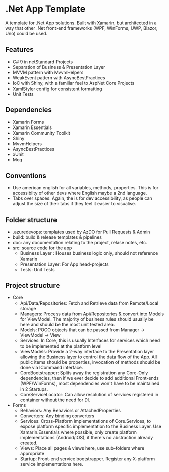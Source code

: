 # .Net App Template

A template for .Net App solutions. Built with Xamarin, but architected in a way that other .Net front-end frameworks (WPF, WinForms, UWP, Blazor, Uno) could be used.

## Features 

- C# 9 in netStandard Projects
- Separation of Business & Presentation Layer
- MVVM pattern with MvvmHelpers
- WeakEvent pattern with AsyncBestPractices
- IoC with Shiny, with a familiar feel to AspNet Core Projects
- XamlStyler config for consistent formatting
- Unit Tests

## Dependencies

- Xamarin Forms
- Xamarin Essentials
- Xamarin Community Toolkit
- Shiny
- MvvmHelpers
- AsyncBestPractices
- xUnit
- Moq

## Conventions

- Use american english for all variables, methods, properties. This is for accessibilty of other devs where English maybe a 2nd language.
- Tabs over spaces. Again, the is for dev accessibility, as people can adjust the size of their tabs if they feel it easier to visualise.

## Folder structure

- .azuredevops: templates used by AzDO for Pull Requests & Admin
- build: build & release templates & pipelines
- doc: any documentation relating to the project, relase notes, etc.
- src: source code for the app
    - Business Layer : Houses business logic only, should not reference Xamarin
    - Presentation Layer: For App head-projects
    - Tests: Unit Tests


## Project structure

-  Core
    - Api/Data/Repositories: Fetch and Retrieve data from Remote/Local storage
    - Managers: Process data from Api/Repositories & convert into Models for ViewModel. The majority of business rules should usually be here and should be the most unit tested area.
    - Models: POCO objects that can be passed from Manager -> ViewModel -> View
    - Services: In Core, this is usually Interfaces for services which need to be implemented at the platform level
    - ViewModels: Provide a 2-way interface to the Presentation layer allowing the Business layer to control the data flow of the App. All public items should be properties, invocation of methods should be done via ICommand interface.
    - CoreBootstrapper: Splits away the registration any Core-Only dependencies, then if we ever decide to add additional Front-ends (WPF/WinForms), most dependencies won't have to be maintained in 2 Startups.
    - CoreServiceLocator: Can allow resolution of services registered in container without the need for DI.
- Forms
    - Behaviors: Any Behaviors or AttachedProperties 
    - Converters: Any binding converters
    - Services: Cross-Platform implementations of Core.Services, to expose platform specific implementation to the Business Layer. Use Xamarin.Essentials where possible, only create platform implementations (Android/iOS), if there's no abstraction already created.
    - Views: Place all pages & views here, use sub-folders where appropriate
    - Startup: Front-end service bootstrapper. Register any X-platform service implementations here.
